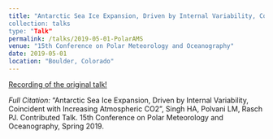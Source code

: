 ```yaml
---
title: "Antarctic Sea Ice Expansion, Driven by Internal Variability, Coincident with Increasing Atmospheric CO2”
collection: talks
type: "Talk"
permalink: /talks/2019-05-01-PolarAMS
venue: "15th Conference on Polar Meteorology and Oceanography"
date: 2019-05-01
location: "Boulder, Colorado"
---
```


[Recording of the original talk!](https://ams.confex.com/ams/15Polar/videogateway.cgi/id/54958?recordingid=54958)

<i>Full Citation:</i> “Antarctic Sea Ice Expansion, Driven by Internal Variability, Coincident with Increasing Atmospheric CO2”, Singh HA, Polvani LM, Rasch PJ. Contributed Talk. 15th Conference on Polar Meteorology and Oceanography, Spring 2019.
